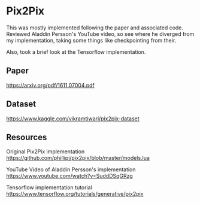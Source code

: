 # Pix2Pix

This was mostly implemented following the paper and associated code. Reviewed Aladdin Persson's YouTube video, so see
where he diverged from my implementation, taking some things like checkpointing from their.

Also, took a brief look at the Tensorflow implementation.

## Paper

https://arxiv.org/pdf/1611.07004.pdf

## Dataset

https://www.kaggle.com/vikramtiwari/pix2pix-dataset

## Resources

Original Pix2Pix implementation
https://github.com/phillipi/pix2pix/blob/master/models.lua

YouTube Video of Aladdin Persson's implementation
https://www.youtube.com/watch?v=SuddDSqGRzg

Tensorflow implementation tutorial
https://www.tensorflow.org/tutorials/generative/pix2pix


